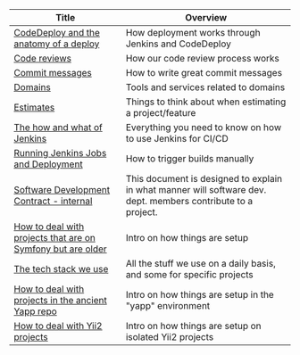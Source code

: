 <!-- prettier-ignore-start -->
<!-- start_toc -->
| Title | Overview |
|---|---|
| [CodeDeploy and the anatomy of a deploy](/playbooks/anatomy-of-a-deploy.md#readme) | How deployment works through Jenkins and CodeDeploy |
| [Code reviews](/playbooks/code-review.md#readme) | How our code review process works |
| [Commit messages](/playbooks/commit-messages.md#readme) | How to write great commit messages |
| [Domains](/playbooks/domains.md#readme) | Tools and services related to domains |
| [Estimates](/playbooks/estimates.md#readme) | Things to think about when estimating a project/feature |
| [The how and what of Jenkins](/playbooks/jenkins.md#readme) | Everything you need to know on how to use Jenkins for CI/CD |
| [Running Jenkins Jobs and Deployment](/playbooks/running-jenkins-jobs.md#readme) | How to trigger builds manually |
| [Software Development Contract - internal](/playbooks/software-development-internal-contract.md#readme) | This document is designed to explain in what manner will software dev. dept. members contribute to a project. |
| [How to deal with projects that are on Symfony but are older](/playbooks/symfony.md#readme) | Intro on how things are setup |
| [The tech stack we use](/playbooks/technology.md#readme) | All the stuff we use on a daily basis, and some for specific projects |
| [How to deal with projects in the ancient Yapp repo](/playbooks/yapp.md#readme) | Intro on how things are setup in the "yapp" environment |
| [How to deal with Yii2 projects](/playbooks/yii2.md#readme) | Intro on how things are setup on isolated Yii2 projects |
<!-- end_toc -->
<!-- prettier-ignore-end -->
